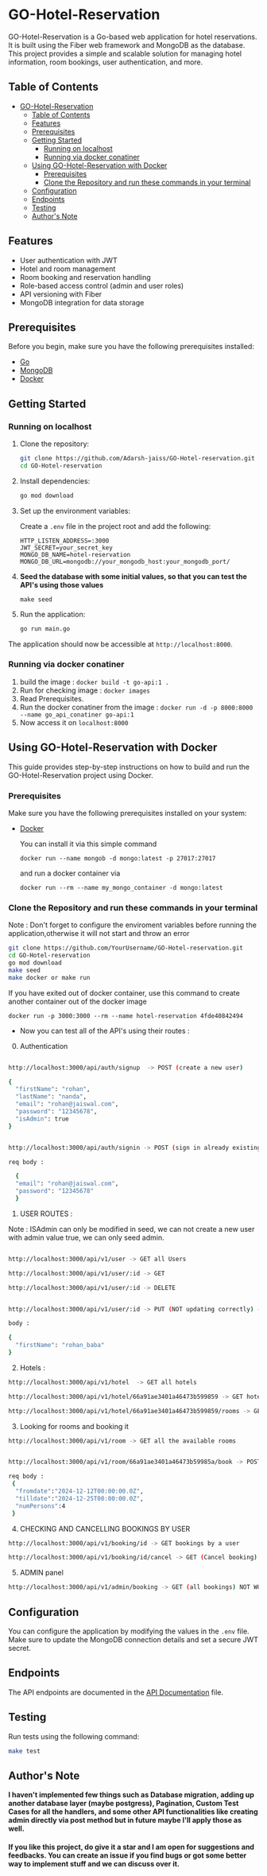 # GO-Hotel-Reservation

GO-Hotel-Reservation is a Go-based web application for hotel reservations. It is built using the Fiber web framework and MongoDB as the database. This project provides a simple and scalable solution for managing hotel information, room bookings, user authentication, and more.

## Table of Contents

- [GO-Hotel-Reservation](#go-hotel-reservation)
  - [Table of Contents](#table-of-contents)
  - [Features](#features)
  - [Prerequisites](#prerequisites)
  - [Getting Started](#getting-started)
    - [Running on localhost](#running-on-localhost)
    - [Running via docker conatiner](#running-via-docker-conatiner)
  - [Using GO-Hotel-Reservation with Docker](#using-go-hotel-reservation-with-docker)
    - [Prerequisites](#prerequisites-1)
    - [Clone the Repository and run these commands in your terminal](#clone-the-repository-and-run-these-commands-in-your-terminal)
  - [Configuration](#configuration)
  - [Endpoints](#endpoints)
  - [Testing](#testing)
  - [Author's Note](#authors-note)

## Features

- User authentication with JWT
- Hotel and room management
- Room booking and reservation handling
- Role-based access control (admin and user roles)
- API versioning with Fiber
- MongoDB integration for data storage

## Prerequisites

Before you begin, make sure you have the following prerequisites installed:

- [Go](https://golang.org/dl/)
- [MongoDB](https://www.mongodb.com/try/download/community)
- [Docker](https://www.docker.com/get-started)


## Getting Started

### Running on localhost

1. Clone the repository:

    ```bash
    git clone https://github.com/Adarsh-jaiss/GO-Hotel-reservation.git
    cd GO-Hotel-reservation
    ```

2. Install dependencies:

    ```bash
    go mod download
    ```

3. Set up the environment variables:

    Create a `.env` file in the project root and add the following:

    ```env
    HTTP_LISTEN_ADDRESS=:3000
    JWT_SECRET=your_secret_key
    MONGO_DB_NAME=hotel-reservation
    MONGO_DB_URL=mongodb://your_mongodb_host:your_mongodb_port/
    ```
4. **Seed the database with some initial values, so that you can test the API's using those values** 

    ```
    make seed
    ```


5. Run the application:

    ```bash
    go run main.go
    ```

The application should now be accessible at `http://localhost:8000`.

### Running via docker conatiner

1. build the image : `docker build -t go-api:1 .`
2. Run for checking image : `docker images`
3. Read Prerequisites.
4. Run the docker conatiner from the image : `docker run -d -p 8000:8000 --name go_api_conatiner go-api:1`
5. Now access it on `localhost:8000`


## Using GO-Hotel-Reservation with Docker

This guide provides step-by-step instructions on how to build and run the GO-Hotel-Reservation project using Docker.

### Prerequisites

Make sure you have the following prerequisites installed on your system:

- [Docker](https://www.docker.com/get-started)
  
  You can install it via this simple command
  ```
  docker run --name mongob -d mongo:latest -p 27017:27017
  ```

  and run a docker container via 
  ```
  docker run --rm --name my_mongo_container -d mongo:latest
  ```

### Clone the Repository and run these commands in your terminal

Note : Don't forget to configure the enviroment variables before running the application,otherwise it will not start and throw an error

```bash
git clone https://github.com/YourUsername/GO-Hotel-reservation.git
cd GO-Hotel-reservation
go mod download
make seed
make docker or make run
```
If you have exited out of docker container, use this command to create another container out of the docker image
```
docker run -p 3000:3000 --rm --name hotel-reservation 4fde40842494

```

- Now you can test all of the API's using their routes :
  
0. Authentication

```bash

http://localhost:3000/api/auth/signup  -> POST (create a new user)

{
  "firstName": "rohan",
  "lastName": "nanda",
  "email": "rohan@jaiswal.com",
  "password": "12345678",
  "isAdmin": true
}


http://localhost:3000/api/auth/signin -> POST (sign in already existing user)

req body :

  {
  "email": "rohan@jaiswal.com",
  "password": "12345678"
  }


```

1. USER ROUTES :

Note : ISAdmin can only be modified in seed, we can not create a new user with admin value true, we can only seed admin.
   
```bash

http://localhost:3000/api/v1/user -> GET all Users

http://localhost:3000/api/v1/user/:id -> GET

http://localhost:3000/api/v1/user/:id -> DELETE


http://localhost:3000/api/v1/user/:id -> PUT (NOT updating correctly) -> can only update first and last name.

body :

{
  "firstName": "rohan_baba"
}

```

2. Hotels :

```bash
http://localhost:3000/api/v1/hotel  -> GET all hotels

http://localhost:3000/api/v1/hotel/66a91ae3401a46473b599859 -> GET hotels by ID

http://localhost:3000/api/v1/hotel/66a91ae3401a46473b599859/rooms -> GET all rooms of a hotel

```
3. Looking for rooms and booking it

```bash
http://localhost:3000/api/v1/room -> GET all the available rooms


http://localhost:3000/api/v1/room/66a91ae3401a46473b59985a/book -> POST (book rooms)(working only after authentication)

req body :
 { 
  "fromdate":"2024-12-12T00:00:00.0Z",
  "tilldate":"2024-12-25T00:00:00.0Z",
  "numPersons":4
 }
```

4. CHECKING AND CANCELLING BOOKINGS BY USER

```bash
http://localhost:3000/api/v1/booking/id -> GET bookings by a user

http://localhost:3000/api/v1/booking/id/cancel -> GET (Cancel booking)

```

5. ADMIN panel

```bash
http://localhost:3000/api/v1/admin/booking -> GET (all bookings) NOT WORKING 


```


## Configuration

You can configure the application by modifying the values in the `.env` file. Make sure to update the MongoDB connection details and set a secure JWT secret.

## Endpoints

The API endpoints are documented in the [API Documentation](API_DOCUMENTATION.md) file.

## Testing

Run tests using the following command:

```bash
make test
```


## Author's Note

**I haven't implemented few things such as Database migration, adding up another database layer (maybe postgress), Pagination, Custom Test Cases for all the handlers, and some other API functionalities like creating admin directly via post method but in future maybe I'll apply those as well.**

<h4>If you like this project, do give it a star and I am open for suggestions and feedbacks. You can create an issue if you find bugs or got some better way to implement stuff and we can discuss over it.</h4>